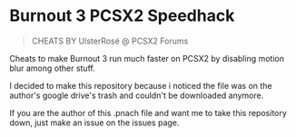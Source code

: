 # Burnout 3 PCSX2 Speedhack

> CHEATS BY UlsterRosé @ PCSX2 Forums

Cheats to make Burnout 3 run much faster on PCSX2 by disabling motion blur among other stuff.

I decided to make this repository because i noticed the file was on the author's google drive's trash and couldn't be downloaded anymore.

If you are the author of this .pnach file and want me to take this repository down, just make an issue on the issues page.

